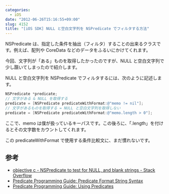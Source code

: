 ```yaml
---
categories:
  - iOS
date: "2012-06-26T15:16:55+09:00"
slug: 4152
title: "[iOS SDK] NULL と空白文字列を NSPredicate でフィルタする方法"
---
```


NSPredicate は、指定した条件を抽出（フィルタ）することの出来るクラスです。例えば、配列や CoreData などのデータをふるいにかけてくれます。

今回、文字列が「ある」ものを取得したかったのですが、NULL と空白文字列で少し躓いてしまったので紹介します。

NULL と空白文字列を NSPredicate でフィルタするには、次のように記述します。

```objectivec
NSPredicate *predicate;
// 文字がある & NULL を取得する
predicate = [NSPredicate predicateWithFormat:@"memo != nil"];
// 文字があるものを取得する = NULL と空白文字列を取得しない
predicate = [NSPredicate predicateWithFormat:@"memo.length > 0"];
```

ここで、memo は僕が扱っているキーパスです。この後ろに、「.length」を付けるとその文字数をカウントしてくれます。

この predicateWithFormat で使用する条件比較文に、まだ慣れないです。

## 参考

- [objective c - NSPredicate to test for NULL, and blank strings - Stack Overflow](http://stackoverflow.com/questions/7369390/nspredicate-to-test-for-null-and-blank-strings)
- [Predicate Programming Guide: Predicate Format String Syntax](http://developer.apple.com/library/ios/#documentation/Cocoa/Conceptual/Predicates/Articles/pSyntax.html#//apple_ref/doc/uid/TP40001795)
- [Predicate Programming Guide: Using Predicates](https://developer.apple.com/library/mac/#documentation/Cocoa/Conceptual/Predicates/Articles/pUsing.html)
